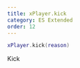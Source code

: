 ```yaml
---
title: xPlayer.kick
category: ES Extended
order: 12
---
```


```lua
xPlayer.kick(reason)
```

Kick

